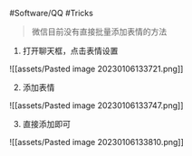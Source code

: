 
#Software/QQ #Tricks

> 微信目前没有直接批量添加表情的方法


1. 打开聊天框，点击表情设置

![[assets/Pasted image 20230106133721.png]]

2. 添加表情

![[assets/Pasted image 20230106133747.png]]

3. 直接添加即可

![[assets/Pasted image 20230106133810.png]]


